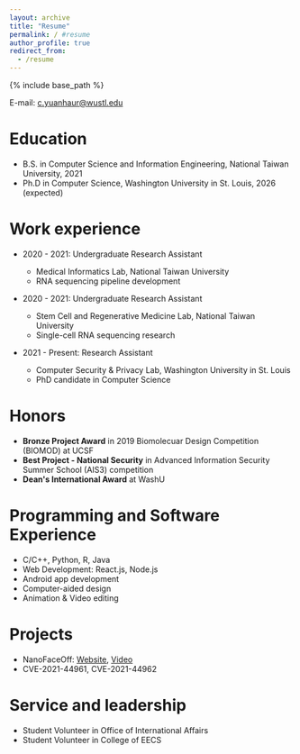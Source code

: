```yaml
---
layout: archive
title: "Resume"
permalink: / #resume
author_profile: true
redirect_from:
  - /resume
---
```


{% include base_path %}

E-mail: c.yuanhaur@wustl.edu

Education
======
* B.S. in Computer Science and Information Engineering, National Taiwan University, 2021
* Ph.D in Computer Science, Washington University in St. Louis, 2026 (expected)

Work experience
======
* 2020 - 2021: Undergraduate Research Assistant
  * Medical Informatics Lab, National Taiwan University 
  * RNA sequencing pipeline development

* 2020 - 2021: Undergraduate Research Assistant
  * Stem Cell and Regenerative Medicine Lab, National Taiwan University
  * Single-cell RNA sequencing research

* 2021 - Present: Research Assistant
  * Computer Security & Privacy Lab, Washington University in St. Louis
  * PhD candidate in Computer Science

Honors
=====
* **Bronze Project Award** in 2019 Biomolecuar Design Competition (BIOMOD) at UCSF
* **Best Project - National Security** in Advanced Information Security Summer School (AIS3) competition
* **Dean's International Award** at WashU

Programming and Software Experience
======
* C/C++, Python, R, Java
* Web Development: React.js, Node.js
* Android app development
* Computer-aided design
* Animation & Video editing

Projects
=====
* NanoFaceOff: [Website](https://ntubiomod2019.wixsite.com/nanofaceoff), [Video](https://www.youtube.com/watch?v=kkJiLuLF1Cg)
* CVE-2021-44961, CVE-2021-44962



<!-- Publications
======
  <ul>{% for post in site.publications %}
    {% include archive-single-cv.html %}
  {% endfor %}</ul> -->
  
<!-- Talks
======
  <ul>{% for post in site.talks %}
    {% include archive-single-talk-cv.html %}
  {% endfor %}</ul> -->
<!--   
Teaching
======
  <ul>{% for post in site.teaching %}
    {% include archive-single-cv.html %}
  {% endfor %}</ul> -->
  
Service and leadership
======
* Student Volunteer in Office of International Affairs
* Student Volunteer in College of EECS
